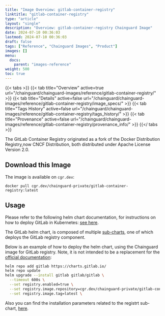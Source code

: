 ```yaml
---
title: "Image Overview: gitlab-container-registry"
linktitle: "gitlab-container-registry"
type: "article"
layout: "single"
description: "Overview: gitlab-container-registry Chainguard Image"
date: 2024-07-10 00:36:03
lastmod: 2024-07-10 00:36:03
draft: false
tags: ["Reference", "Chainguard Images", "Product"]
images: []
menu: 
  docs: 
    parent: "images-reference"
weight: 500
toc: true
---
```


{{< tabs >}}
{{< tab title="Overview" active=true url="/chainguard/chainguard-images/reference/gitlab-container-registry/" >}}
{{< tab title="Details" active=false url="/chainguard/chainguard-images/reference/gitlab-container-registry/image_specs/" >}}
{{< tab title="Tags History" active=false url="/chainguard/chainguard-images/reference/gitlab-container-registry/tags_history/" >}}
{{< tab title="Provenance" active=false url="/chainguard/chainguard-images/reference/gitlab-container-registry/provenance_info/" >}}
{{</ tabs >}}



<!--overview:start-->
The GitLab Container Registry originated as a fork of the Docker Distribution Registry,now CNCF Distribution, both distributed under Apache License Version 2.0.
<!--overview:end-->

## Download this Image

The image is available on `cgr.dev`:

```
docker pull cgr.dev/chainguard-private/gitlab-container-registry:latest
```


<!--body:start-->
## Usage

Please refer to the following helm chart documentation, for instructions on how to deploy GitLab in Kubernetes: [see here](https://docs.gitlab.com/charts/).

The GitLab helm chart, is composed of multiple [sub-charts](https://docs.gitlab.com/charts/charts/gitlab/index.html), one of which deploys the GitLab registry component.

Below is an example of how to deploy the helm chart, using the Chainguard image for GitLab registry.
Note, it is not intended to be a replacement for the [official documentation](https://docs.gitlab.com/charts):

```bash
helm repo add gitlab https://charts.gitlab.io/
helm repo update
helm upgrade --install gitlab gitlab/gitlab \
  --timeout 600s \
  --set registry.enabled=true \
  --set registry.image.repository=cgr.dev/chainguard-private/gitlab-container-registry \
  --set registry.image.tag=latest \
```

Also you can find the installation parameters related to the registrt sub-chart, [here](https://docs.gitlab.com/charts/charts/registry/#installation-parameters).
<!--body:end-->


